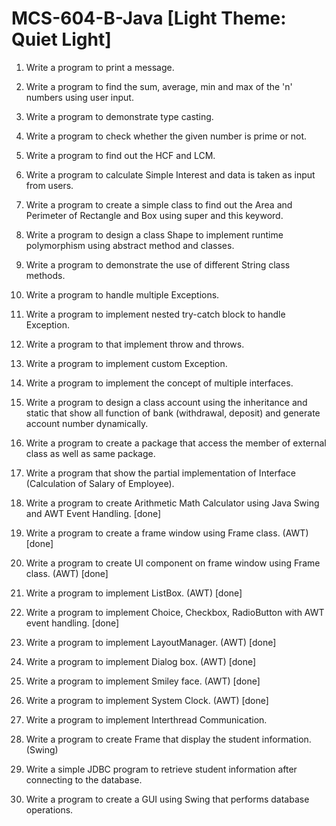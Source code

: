 # MCS-604-B-Java [Light Theme: Quiet Light]

1. Write a program to print a message.

2. Write a program to find the sum, average, min and max of the 'n' numbers using user input.

3. Write a program to demonstrate type casting.

4. Write a program to check whether the given number is prime or not.

5. Write a program to find out the HCF and LCM.

6. Write a program to calculate Simple Interest and data is taken as input from users.

7. Write a program to create a simple class to find out the Area and Perimeter of Rectangle and Box using super and this keyword.

8. Write a program to design a class Shape to implement runtime polymorphism using abstract method and classes.

9. Write a program to demonstrate the use of different String class methods.

10. Write a program to handle multiple Exceptions.

11. Write a program to implement nested try-catch block to handle Exception.

12. Write a program to that implement throw and throws.

13. Write a program to implement custom Exception.

14. Write a program to implement the concept of multiple interfaces.

15. Write a program to design a class account using the inheritance and static that show all function of bank (withdrawal, deposit) and generate account number dynamically.

16. Write a program to create a package that access the member of external class as well as same package.

17. Write a program that show the partial implementation of Interface (Calculation of Salary of Employee).

18. Write a program to create Arithmetic Math Calculator using Java Swing and AWT Event Handling. [done]

19. Write a program to create a frame window using Frame class. (AWT) [done]

20. Write a program to create UI component on frame window using Frame class. (AWT) [done]

21. Write a program to implement ListBox. (AWT) [done]

22. Write a program to implement Choice, Checkbox, RadioButton with AWT event handling. [done]

23. Write a program to implement LayoutManager. (AWT) [done]

24. Write a program to implement Dialog box. (AWT) [done]

25. Write a program to implement Smiley face. (AWT) [done]

26. Write a program to implement System Clock. (AWT) [done]

27. Write a program to implement Interthread Communication.

28. Write a program to create Frame that display the student information. (Swing)

29. Write a simple JDBC program to retrieve student information after connecting to the database.

30. Write a program to create a GUI using Swing that performs database operations.
